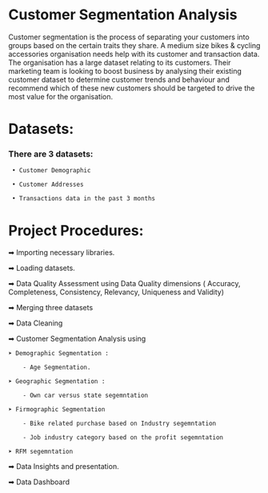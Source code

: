 # Customer Segmentation Analysis

Customer segmentation is the process of separating your customers into groups based on the certain traits they share.
A medium size bikes & cycling accessories organisation needs help with its customer and transaction data. The organisation has a large dataset relating to its customers. Their marketing team is looking to boost business by analysing their existing customer dataset to determine customer trends and behaviour and recommend which of these new customers should be targeted to drive the most value for the organisation. 


# Datasets:

### There are 3 datasets:

     • Customer Demographic 

     • Customer Addresses

     • Transactions data in the past 3 months


# **Project Procedures:**

➡ Importing necessary libraries.

➡ Loading datasets.

➡ Data Quality Assessment using Data Quality dimensions ( Accuracy, Completeness, Consistency, Relevancy, Uniqueness and Validity)

➡ Merging three datasets

➡ Data Cleaning

➡ Customer Segmentation Analysis using

    ➤ Demographic Segmentation :

        - Age Segmentation.

    ➤ Geographic Segmentation :

        - Own car versus state segemntation

    ➤ Firmographic Segmentation

        - Bike related purchase based on Industry segemntation

        - Job industry category based on the profit segemntation

    ➤ RFM segemntation

➡ Data Insights and presentation.

➡ Data Dashboard


    
 

